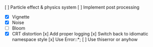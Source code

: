[ ] Particle effect & physics system
[ ] Implement post processing
  - [x] Vignette
  - [x] Noise
  - [ ] Bloom
  - [x] CRT distortion
[x] Add proper logging
[x] Switch back to idiomatic namespace style
[x] Use Error::\*;
[ ] Use thiserror or anyhow
